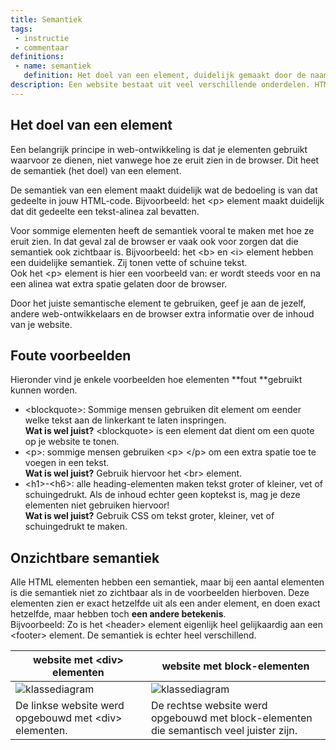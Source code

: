 ```yaml
---
title: Semantiek
tags: 
 - instructie
 - commentaar
definitions:
 - name: semantiek
   definition: Het doel van een element, duidelijk gemaakt door de naam van het element.
description: Een website bestaat uit veel verschillende onderdelen. HTML voorziet heel veel mogelijkheden om die onderdelen correct aan te duiden, maar vaak is er maar één optie de meest correcte. In dit hoofdstuk wordt verder uitgelegd welke onderdelen je best op een bepaalde manier aanduidt.
---
```



## Het doel van een element

Een belangrijk principe in web-ontwikkeling is dat je elementen gebruikt waarvoor ze dienen, niet vanwege hoe ze eruit zien in de browser. Dit heet de semantiek (het doel) van een element.

De semantiek van een element maakt duidelijk wat de bedoeling is van dat gedeelte in jouw HTML-code. Bijvoorbeeld: het &lt;p> element maakt duidelijk dat dit gedeelte een tekst-alinea zal bevatten.

Voor sommige elementen heeft de semantiek vooral te maken met hoe ze eruit zien. In dat geval zal de browser er vaak ook voor zorgen dat die semantiek ook zichtbaar is. Bijvoorbeeld: het &lt;b> en &lt;i> element hebben een duidelijke semantiek. Zij tonen vette of schuine tekst.  <br>
Ook het &lt;p> element is hier een voorbeeld van: er wordt steeds voor en na een alinea wat extra spatie gelaten door de browser.

Door het juiste semantische element te gebruiken, geef je aan de jezelf, andere web-ontwikkelaars en de browser extra informatie over de inhoud van je website.


## Foute voorbeelden

Hieronder vind je enkele voorbeelden hoe elementen **fout **gebruikt kunnen worden.



*   &lt;blockquote>: Sommige mensen gebruiken dit element om eender welke tekst aan de linkerkant te laten inspringen. <br>
**Wat is wel juist?** &lt;blockquote> is een element dat dient om een quote op je website te tonen.
*   &lt;p>: sommige mensen gebruiken &lt;p>&nbsp;&lt;/p> om een extra spatie toe te voegen in een tekst. <br>
**Wat is wel juist?** Gebruik hiervoor het &lt;br> element.
*   &lt;h1>-&lt;h6>: alle heading-elementen maken tekst groter of kleiner, vet of schuingedrukt. Als de inhoud echter geen koptekst is, mag je deze elementen niet gebruiken hiervoor!  <br>
**Wat is wel juist?** Gebruik CSS om tekst groter, kleiner, vet of schuingedrukt te maken.


## Onzichtbare semantiek

Alle HTML elementen hebben een semantiek, maar bij een aantal elementen is die semantiek niet zo zichtbaar als in de voorbeelden hierboven. Deze elementen zien er exact hetzelfde uit als een ander element, en doen exact hetzelfde, maar hebben toch **een andere betekenis**. <br>
Bijvoorbeeld: Zo is het &lt;header> element eigenlijk heel gelijkaardig aan een &lt;footer> element. De semantiek is echter heel verschillend. 

| website met &lt;div> elementen  | website met block-elementen |
| ------------- | ------------- |
| <img src="{{ site.baseurl }}/assets/img/html-semantiek1.jpg" alt="klassediagram" style="height: auto; max-width: 100%">  | <img src="{{ site.baseurl }}/assets/img/html-semantiek2.jpg" alt="klassediagram" style="height: auto; max-width: 100%">   |
| De linkse website werd opgebouwd met &lt;div> elementen.  | De rechtse website werd opgebouwd met block-elementen die semantisch veel juister zijn.  |

